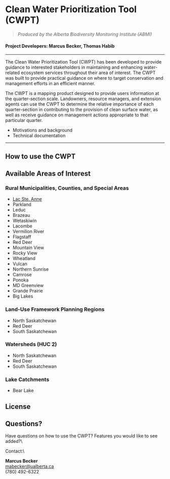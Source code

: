 # Clean Water Prioritization Tool (CWPT) 
> *Produced by the Alberta Biodiversity Monitoring Institute (ABMI)*
#### Project Developers: Marcus Becker, Thomas Habib

---

The Clean Water Prioritization Tool (CWPT) has been developed to provide guidance to interested stakeholders in maintaining and enhancing water-related ecosystem services throughout their area of interest. The CWPT was built to provide practical guidance on where to target conservation and management efforts in an efficient manner. 

The CWPT is a mapping product designed to provide users information at the quarter-section scale. Landowners, resource managers, and extension agents can use the CWPT to determine the relative importance of each quarter-section in contributing to the provision of clean surface water, as well as receive guidance on management actions appropriate to that particular quarter.

* Motivations and background
* Technical documentation

---

## How to use the CWPT


## Available Areas of Interest

### Rural Municipalities, Counties, and Special Areas

+ [Lac Ste. Anne](https://mabecker89.github.io/ABMI-CWPT/test)
+ Parkland
+ Leduc
+ Brazeau
+ Wetaskiwin
+ Lacombe
+ Vermilion River
+ Flagstaff
+ Red Deer
+ Mountain View
+ Rocky View
+ Wheatland
+ Vulcan
+ Northern Sunrise
+ Camrose
+ Ponoka
+ MD Greenview
+ Grande Prairie 
+ Big Lakes

### Land-Use Framework Planning Regions

+ North Saskatchewan
+ Red Deer
+ South Saskatchewan

### Watersheds (HUC 2)

+ North Saskatchewan
+ Red Deer
+ South Saskatchewan

### Lake Catchments

+ Bear Lake

## License

## Questions?

Have questions on how to use the CWPT? Features you would like to see added?\

Contact:\

**Marcus Becker**\
mabecker@ualberta.ca\
(780) 492-6322








